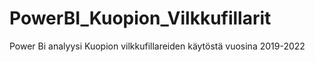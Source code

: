 # PowerBI_Kuopion_Vilkkufillarit
Power Bi analyysi Kuopion vilkkufillareiden käytöstä vuosina 2019-2022
